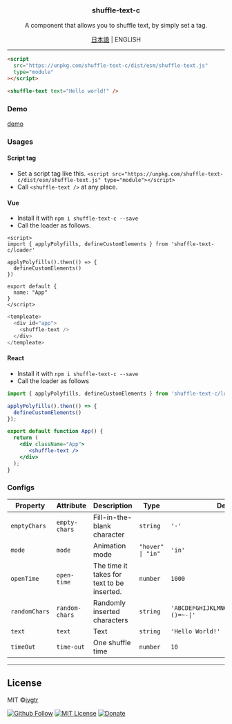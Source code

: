 <div align="center">
  <h3 align="center">shuffle-text-c</h3>
  <p align="center">A component that allows you to shuffle text, by simply set a tag.</p>
  <p><a href="https://github.com/ivgtr/shuffle-text-c/blob/master/docs/README_ja.md" >日本語</a> | ENGLISH</p>
</div>

---

```html
<script
  src="https://unpkg.com/shuffle-text-c/dist/esm/shuffle-text.js"
  type="module"
></script>

<shuffle-text text="Hello world!" />
```

### Demo
[demo](https://ivgtr.github.io/shuffle-text-c/)	

### Usages
#### Script tag
- Set a script tag like this.
`<script src="https://unpkg.com/shuffle-text-c/dist/esm/shuffle-text.js" type="module"></script>`
- Call `<shuffle-text />` at any place.

#### Vue
- Install it with `npm i shuffle-text-c --save`
- Call the loader as follows.
```vue
<script>
import { applyPolyfills, defineCustomElements } from 'shuffle-text-c/loader'

applyPolyfills().then(() => {
  defineCustomElements()
})

export default {
  name: "App"
}
</script>
```
```js
<templeate>
  <div id="app">
    <shuffle-text />
  </div>
</templeate>
```

#### React
- Install it with `npm i shuffle-text-c --save`
- Call the loader as follows
```jsx
import { applyPolyfills, defineCustomElements } from 'shuffle-text-c/loader'

applyPolyfills().then(() => {
  defineCustomElements()
});

export default function App() {
  return (
    <div className="App">
       <shuffle-text />
    </div>
  );
}

```


### Configs
| Property      | Attribute      | Description                  | Type              | Default                                     |
| ------------- | -------------- | ---------------------------- | ----------------- | ------------------------------------------- |
| `emptyChars`  | `empty-chars`  | Fill-in-the-blank character           | `string`          | `'-'`                                       |
| `mode`        | `mode`         | Animation mode             | `"hover" \| "in"` | `'in'`                                      |
| `openTime`    | `open-time`    | The time it takes for text to be inserted.   | `number`          | `1000`                                      |
| `randomChars` | `random-chars` | Randomly inserted characters         | `string`          | `'ABCDEFGHIJKLMNOPQRSTUVWXYZ?!#$%&()=~-\|'` |
| `text`        | `text`         | Text                     | `string`          | `'Hello World!'`                            |
| `timeOut`     | `time-out`     | One shuffle time             | `number`          | `10`                                        |


----------------------------------------------

## License
MIT ©[ivgtr](https://github.com/ivgtr)

[![Github Follow](https://img.shields.io/github/followers/ivgtr?style=social)](https://github.com/ivgtr) [![MIT License](http://img.shields.io/badge/license-MIT-blue.svg?style=flat)](LICENSE) [![Donate](https://img.shields.io/badge/%EF%BC%84-support-green.svg?style=flat-square)](https://www.buymeacoffee.com/ivgtr)  
